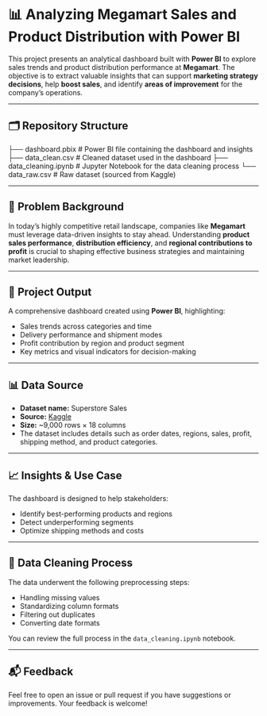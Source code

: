 # 📊 Analyzing Megamart Sales and Product Distribution with Power BI

This project presents an analytical dashboard built with **Power BI** to explore sales trends and product distribution performance at **Megamart**. The objective is to extract valuable insights that can support **marketing strategy decisions**, help **boost sales**, and identify **areas of improvement** for the company’s operations.

---

## 🗂️ Repository Structure

├── dashboard.pbix # Power BI file containing the dashboard and insights
├── data_clean.csv # Cleaned dataset used in the dashboard
├── data_cleaning.ipynb # Jupyter Notebook for the data cleaning process
└── data_raw.csv # Raw dataset (sourced from Kaggle)

---

## 📌 Problem Background

In today’s highly competitive retail landscape, companies like **Megamart** must leverage data-driven insights to stay ahead. Understanding **product sales performance**, **distribution efficiency**, and **regional contributions to profit** is crucial to shaping effective business strategies and maintaining market leadership.

---

## 🚀 Project Output

A comprehensive dashboard created using **Power BI**, highlighting:
- Sales trends across categories and time
- Delivery performance and shipment modes
- Profit contribution by region and product segment
- Key metrics and visual indicators for decision-making

---

## 📊 Data Source

- **Dataset name:** Superstore Sales  
- **Source:** [Kaggle](https://www.kaggle.com/datasets/bhanupratapbiswas/superstore-sales)  
- **Size:** ~9,000 rows × 18 columns  
- The dataset includes details such as order dates, regions, sales, profit, shipping method, and product categories.

---

## 📈 Insights & Use Case

The dashboard is designed to help stakeholders:
- Identify best-performing products and regions
- Detect underperforming segments
- Optimize shipping methods and costs

---

## 🧼 Data Cleaning Process

The data underwent the following preprocessing steps:
- Handling missing values
- Standardizing column formats
- Filtering out duplicates
- Converting date formats

You can review the full process in the `data_cleaning.ipynb` notebook.

---

## 📬 Feedback

Feel free to open an issue or pull request if you have suggestions or improvements. Your feedback is welcome!
